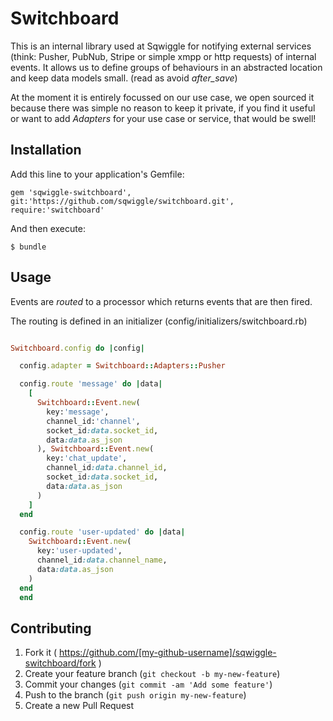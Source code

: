 # Switchboard

This is an internal library used at Sqwiggle for notifying external services (think: Pusher, PubNub, Stripe or simple xmpp or http requests) of internal events.
It allows us to define groups of behaviours in an abstracted location and keep data models small. (read as avoid *after_save*)


At the moment it is entirely focussed on our use case, we open sourced it because there was simple no reason to keep it private, if you find it useful or want to add *Adapters* for your use case or service, that would be swell!

## Installation

Add this line to your application's Gemfile:

    gem 'sqwiggle-switchboard', git:'https://github.com/sqwiggle/switchboard.git', require:'switchboard'

And then execute:

    $ bundle

## Usage

Events are *routed* to a processor which returns events that are then fired. 

The routing is defined in an initializer (config/initializers/switchboard.rb)

```Ruby

Switchboard.config do |config|

  config.adapter = Switchboard::Adapters::Pusher

  config.route 'message' do |data|
    [
      Switchboard::Event.new(
        key:'message',
        channel_id:'channel', 
        socket_id:data.socket_id, 
        data:data.as_json
      ), Switchboard::Event.new(
        key:'chat_update', 
        channel_id:data.channel_id, 
        socket_id:data.socket_id, 
        data:data.as_json
      )
    ]
  end

  config.route 'user-updated' do |data|
    Switchboard::Event.new(
      key:'user-updated', 
      channel_id:data.channel_name, 
      data:data.as_json
    )
  end
  end
  ```

## Contributing

1. Fork it ( https://github.com/[my-github-username]/sqwiggle-switchboard/fork )
2. Create your feature branch (`git checkout -b my-new-feature`)
3. Commit your changes (`git commit -am 'Add some feature'`)
4. Push to the branch (`git push origin my-new-feature`)
5. Create a new Pull Request
